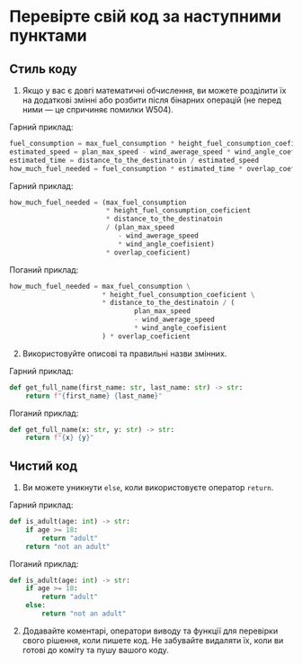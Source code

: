 # Перевірте свій код за наступними пунктами

## Стиль коду

1. Якщо у вас є довгі математичні обчислення, ви можете розділити їх на додаткові змінні або розбити після бінарних операцій (не перед ними — це спричиняє помилки W504).

Гарний приклад:

```python
fuel_consumption = max_fuel_consumption * height_fuel_consumption_coeficient
estimated_speed = plan_max_speed - wind_awerage_speed * wind_angle_coefisient
estimated_time = distance_to_the_destinatoin / estimated_speed
how_much_fuel_needed = fuel_consumption * estimated_time * overlap_coeficient
```

Гарний приклад:

```python
how_much_fuel_needed = (max_fuel_consumption
                        * height_fuel_consumption_coeficient
                        * distance_to_the_destinatoin
                        / (plan_max_speed
                           - wind_awerage_speed
                           * wind_angle_coefisient)
                        * overlap_coeficient)
```

Поганий приклад:

```python
how_much_fuel_needed = max_fuel_consumption \
                       * height_fuel_consumption_coeficient \
                       * distance_to_the_destinatoin / (
                               plan_max_speed 
                               - wind_awerage_speed 
                               * wind_angle_coefisient
                       ) * overlap_coeficient
```

2. Використовуйте описові та правильні назви змінних.

Гарний приклад:

```python
def get_full_name(first_name: str, last_name: str) -> str:
    return f"{first_name} {last_name}"
```

Поганий приклад:

```python
def get_full_name(x: str, y: str) -> str:
    return f"{x} {y}"
```

## Чистий код

1. Ви можете уникнути `else`, коли використовуєте оператор `return`.

Гарний приклад:

```python
def is_adult(age: int) -> str:
    if age >= 18:
        return "adult"
    return "not an adult"
```

Поганий приклад:

```python
def is_adult(age: int) -> str:
    if age >= 18:
        return "adult"
    else:
        return "not an adult"
```

2. Додавайте коментарі, оператори виводу та функції для перевірки свого рішення, коли пишете код. Не забувайте видаляти їх, коли ви готові до коміту та пушу вашого коду.